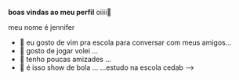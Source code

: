
**boas vindas ao meu perfil**
oiiii👋

meu nome é jennifer

- 🔭 eu gosto de vim pra escola para conversar com meus amigos...
- 🌱 gosto de jogar volei ...
- 👯 tenho poucas amizades ...
- 🤔 é isso show de bola  ...
 ...estudo na escola cedab
-->

